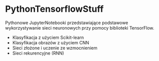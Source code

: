 # PythonTensorflowStuff
Pythonowe JupyterNotebooki przedstawiające podstawowe wykorzystywanie sieci neuronowych przy pomocy biblioteki TensorFlow.

- Klasyfikacja z użyciem Scikit-learn
- Klasyfikacja obrazów z użyciem CNN
- Sieci złożone i uczenie ze wzmocnieniem
- Sieci rekurencyjne (RNN)
